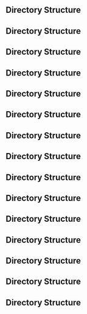 ## Directory Structure

## Directory Structure

## Directory Structure

## Directory Structure

## Directory Structure

## Directory Structure

## Directory Structure

## Directory Structure

## Directory Structure

## Directory Structure

## Directory Structure

## Directory Structure

## Directory Structure

## Directory Structure

## Directory Structure

